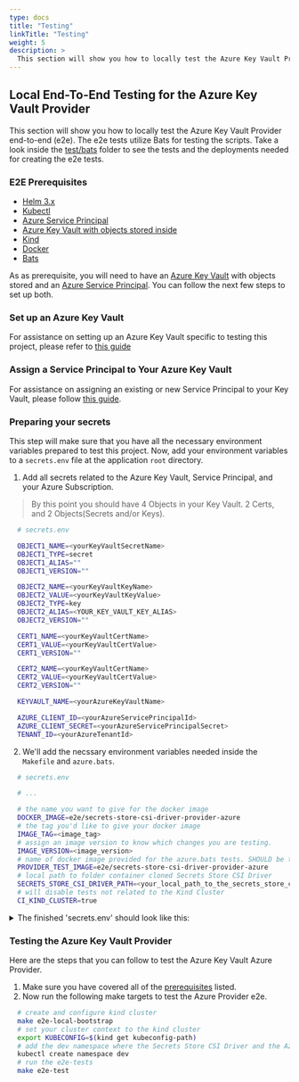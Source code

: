 ```yaml
---
type: docs
title: "Testing"
linkTitle: "Testing"
weight: 5
description: >
  This section will show you how to locally test the Azure Key Vault Provider end-to-end (e2e)
---
```


## Local End-To-End Testing for the Azure Key Vault Provider

This section will show you how to locally test the Azure Key Vault Provider end-to-end (e2e). The e2e tests utilize Bats for testing the scripts. Take a look inside the [test/bats](https://github.com/Azure/secrets-store-csi-driver-provider-azure/tree/master/test/bats) folder to see the tests and the deployments needed for creating the e2e tests.

### E2E Prerequisites

- [Helm 3.x](https://helm.sh/)
- [Kubectl](https://kubernetes.io/docs/tasks/tools/install-kubectl/)
- [Azure Service Principal](https://docs.microsoft.com/en-us/cli/azure/create-an-azure-service-principal-azure-cli?view=azure-cli-latest)
- [Azure Key Vault with objects stored inside](https://docs.microsoft.com/en-us/azure/key-vault/key-vault-manage-with-cli2)
- [Kind](https://kind.sigs.k8s.io/docs/user/quick-start/)
- [Docker](https://docs.docker.com/get-started/)
- [Bats](https://github.com/bats-core/bats-core)

As as prerequisite, you will need to have an [Azure Key Vault](https://docs.microsoft.com/en-us/azure/key-vault/key-vault-manage-with-cli2) with objects stored and an [Azure Service Principal](https://docs.microsoft.com/en-us/cli/azure/create-an-azure-service-principal-azure-cli?view=azure-cli-latest). You can follow the next few steps to set up both.

### Set up an Azure Key Vault

For assistance on setting up an Azure Key Vault specific to testing this project, please refer to [this guide](../demos-and-tutorials/tutorials/setup-keyvault/)

### Assign a Service Principal to Your Azure Key Vault

For assistance on assigning an existing or new Service Principal to your Key Vault, please follow [this guide](../configurations/identity-access-modes/service-principal-mode/).

### Preparing your secrets

This step will make sure that you have all the necessary environment variables prepared to test this project. Now, add your environment variables to a `secrets.env` file at the application `root` directory.

1. Add all secrets related to the Azure Key Vault, Service Principal, and your Azure Subscription.

> By this point you should have 4 Objects in your Key Vault. 2 Certs, and 2 Objects(Secrets and/or Keys).

```bash
  # secrets.env

  OBJECT1_NAME=<yourKeyVaultSecretName>
  OBJECT1_TYPE=secret
  OBJECT1_ALIAS=""
  OBJECT1_VERSION=""

  OBJECT2_NAME=<yourKeyVaultKeyName>
  OBJECT2_VALUE=<yourKeyVaultKeyValue>
  OBJECT2_TYPE=key
  OBJECT2_ALIAS=<YOUR_KEY_VAULT_KEY_ALIAS>
  OBJECT2_VERSION=""

  CERT1_NAME=<yourKeyVaultCertName>
  CERT1_VALUE=<yourKeyVaultCertValue>
  CERT1_VERSION=""

  CERT2_NAME=<yourKeyVaultCertName>
  CERT2_VALUE=<yourKeyVaultCertValue>
  CERT2_VERSION=""

  KEYVAULT_NAME=<yourAzureKeyVaultName>

  AZURE_CLIENT_ID=<yourAzureServicePrincipalId>
  AZURE_CLIENT_SECRET=<yourAzureServicePrincipalSecret>
  TENANT_ID=<yourAzureTenantId>
```

2. We'll add the necssary environment variables needed inside the `Makefile` and `azure.bats`.

```bash
  # secrets.env

  # ...

  # the name you want to give for the docker image
  DOCKER_IMAGE=e2e/secrets-store-csi-driver-provider-azure
  # the tag you'd like to give your docker image
  IMAGE_TAG=<image_tag>
  # assign an image version to know which changes you are testing.
  IMAGE_VERSION=<image_version>
  # name of docker image provided for the azure.bats tests. SHOULD be the same as DOCKER_IMAGE
  PROVIDER_TEST_IMAGE=e2e/secrets-store-csi-driver-provider-azure
  # local path to folder container cloned Secrets Store CSI Driver
  SECRETS_STORE_CSI_DRIVER_PATH=<your_local_path_to_the_secrets_store_csi_driver>
  # will disable tests not related to the Kind Cluster
  CI_KIND_CLUSTER=true
```
<details>
  <summary>The finished 'secrets.env' should look like this:</summary>
  <p>

    OBJECT1_NAME=<yourKeyVaultSecretName>
    OBJECT1_TYPE=secret
    OBJECT1_ALIAS=""
    OBJECT1_VERSION=""

    OBJECT2_NAME=<yourKeyVaultKeyName>
    OBJECT2_VALUE=<yourKeyVaultKeyValue>
    OBJECT2_TYPE=key
    OBJECT2_ALIAS=<YOUR_KEY_VAULT_KEY_ALIAS>
    OBJECT2_VERSION=""

    CERT1_NAME=<yourKeyVaultCertName>
    CERT1_VALUE=<yourKeyVaultCertValue>
    CERT1_VERSION=""

    CERT2_NAME=<yourKeyVaultCertName>
    CERT2_VALUE=<yourKeyVaultCertValue>
    CERT2_VERSION=""

    KEYVAULT_NAME=<yourAzureKeyVaultName>

    AZURE_CLIENT_ID=<yourAzureServicePrincipalId>
    AZURE_CLIENT_SECRET=<yourAzureServicePrincipalSecret>
    TENANT_ID=<yourAzureTenantId>

    DOCKER_IMAGE=e2e/secrets-store-csi-driver-provider-azure
    IMAGE_TAG=<image_tag>
    IMAGE_VERSION=<image_version>
    PROVIDER_TEST_IMAGE=e2e/secrets-store-csi-driver-provider-azure
    SECRETS_STORE_CSI_DRIVER_PATH=<your_local_path_to_the_secrets_store_csi_driver>
    CI_KIND_CLUSTER=true
  </p>
</details>

### Testing the Azure Key Vault Provider

Here are the steps that you can follow to test the Azure Key Vault Azure Provider.

1. Make sure you have covered all of the [prerequisites](#e2e-prerequisites) listed.
2. Now run the following make targets to test the Azure Provider e2e.

```bash
  # create and configure kind cluster
  make e2e-local-bootstrap
  # set your cluster context to the kind cluster
  export KUBECONFIG=$(kind get kubeconfig-path)
  # add the dev namespace where the Secrets Store CSI Driver and the Azure Provider will be deployed
  kubectl create namespace dev
  # run the e2e-tests
  make e2e-test
```
